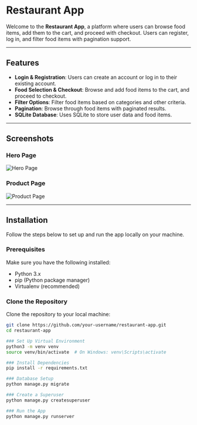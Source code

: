 # Restaurant App

Welcome to the **Restaurant App**, a platform where users can browse food items, add them to the cart, and proceed with checkout. Users can register, log in, and filter food items with pagination support.

---

## Features

- **Login & Registration**: Users can create an account or log in to their existing account.
- **Food Selection & Checkout**: Browse and add food items to the cart, and proceed to checkout.
- **Filter Options**: Filter food items based on categories and other criteria.
- **Pagination**: Browse through food items with paginated results.
- **SQLite Database**: Uses SQLite to store user data and food items.

---

## Screenshots

### Hero Page

![Hero Page](./media/readme-images/Hero-img-1.png)

### Product Page

![Product Page](./media/readme-images/products-image.png)

---

## Installation

Follow the steps below to set up and run the app locally on your machine.

### Prerequisites

Make sure you have the following installed:

- Python 3.x
- pip (Python package manager)
- Virtualenv (recommended)

### Clone the Repository

Clone the repository to your local machine:

```bash
git clone https://github.com/your-username/restaurant-app.git
cd restaurant-app

### Set Up Virtual Environment
python3 -m venv venv
source venv/bin/activate  # On Windows: venv\Scripts\activate

### Install Dependencies
pip install -r requirements.txt

### Database Setup
python manage.py migrate

### Create a Superuser
python manage.py createsuperuser

### Run the App
python manage.py runserver

